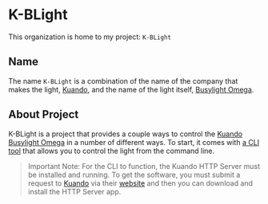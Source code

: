 # K-BLight

This organization is home to my project: `K-BLight`

## Name

The name `K-BLight` is a combination of the name of the company that makes the light, [Kuando][0], and the name of the light itself, [Busylight Omega][1].

## About Project

K-BLight is a project that provides a couple ways to control the [Kuando][0] [Busylight Omega][1] in a number of different ways. To start, it comes with [a CLI tool][3] that allows you to control the light from the command line.

> Important Note: For the CLI to function, the Kuando HTTP Server must be installed and running. To get the software, you must submit a request to [Kuando][0] via their [website][2] and then you can download and install the HTTP Server app.

[0]: https://www.plenom.com
[1]: https://www.plenom.com/products/kuando-busylight-omega
[2]: https://www.plenom.com/downloads/download-software
[3]: https://github.com/K-BLight/CLI
